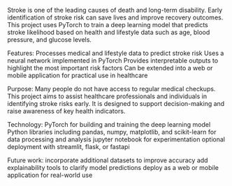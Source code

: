 Stroke is one of the leading causes of death and long-term disability. Early identification of stroke risk can save lives and improve recovery outcomes. This project uses PyTorch to train a deep learning model that predicts stroke likelihood based on health and lifestyle data such as age, blood pressure, and glucose levels.

Features:
Processes medical and lifestyle data to predict stroke risk
Uses a neural network implemented in PyTorch
Provides interpretable outputs to highlight the most important risk factors
Can be extended into a web or mobile application for practical use in healthcare

Purpose:
Many people do not have access to regular medical checkups. This project aims to assist healthcare professionals and individuals in identifying stroke risks early. It is designed to support decision-making and raise awareness of key health indicators.

Technology:
PyTorch for building and training the deep learning model
Python libraries including pandas, numpy, matplotlib, and scikit-learn for data processing and analysis
jupyter notebook for experimentation
optional deployment with streamlit, flask, or fastapi

Future work:
incorporate additional datasets to improve accuracy
add explainability tools to clarify model predictions
deploy as a web or mobile application for real-world use
